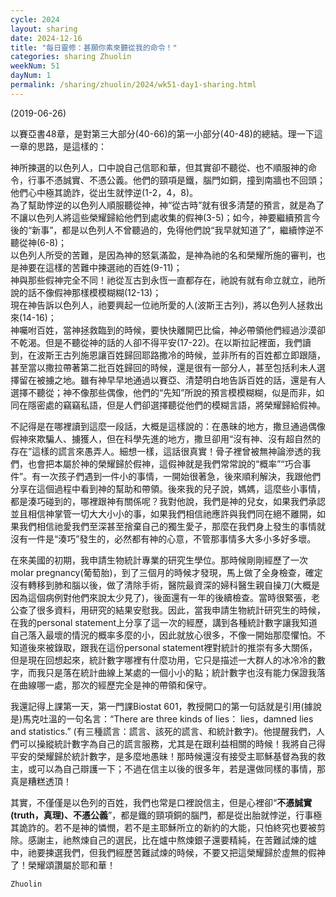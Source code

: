 ```yaml
---
cycle: 2024
layout: sharing
date: 2024-12-16
title: "每日靈修：甚願你素來聽從我的命令！"
categories: sharing Zhuolin
weekNum: 51
dayNum: 1
permalink: /sharing/zhuolin/2024/wk51-day1-sharing.html
--- 
```

(2019-06-26)

以賽亞書48章，是對第三大部分(40-66)的第一小部分(40-48)的總結。理一下這一章的思路，是這樣的：  

神所揀選的以色列人，口中說自己信耶和華，但其實卻不聽從、也不順服神的命令，行事不憑誠實、不憑公義。他們的頸項是鐵，腦門如銅，撞到南牆也不回頭；他們心中極其詭詐，從出生就悖逆(1-2，4，8)。    
為了幫助悖逆的以色列人順服聽從神，神“從古時”就有很多清楚的預言，就是為了不讓以色列人將這些榮耀歸給他們到處收集的假神(3-5)；如今，神要繼續預言今後的“新事”，都是以色列人不曾聽過的，免得他們說“我早就知道了”，繼續悖逆不聽從神(6-8)；    
以色列人所受的苦難，是因為神的怒氣滿盈，是神為祂的名和榮耀所施的審判，也是神要在這樣的苦難中揀選祂的百姓(9-11)；    
神與那些假神完全不同！祂從亙古到永恆一直都存在，祂說有就有命立就立，祂所說的話不像假神那樣模模糊糊(12-13)；    
現在神告訴以色列人，祂要興起一位祂所愛的人(波斯王古列)，將以色列人拯救出來(14-16)；    
神囑咐百姓，當神拯救臨到的時候，要快快離開巴比倫，神必帶領他們經過沙漠卻不乾渴。但是不聽從神的話的人卻不得平安(17-22)。在以斯拉記裡面，我們讀到，在波斯王古列施恩讓百姓歸回耶路撒冷的時候，並非所有的百姓都立即跟隨，甚至當以撒拉帶著第二批百姓歸回的時候，還是很有一部分人，甚至包括利未人選擇留在被擄之地。雖有神早早地通過以賽亞、清楚明白地告訴百姓的話，還是有人選擇不聽從；神不像那些偶像，他們的“先知”所說的預言模模糊糊，似是而非，如同在隱密處的竊竊私語，但是人們卻選擇聽從他們的模糊言語，將榮耀歸給假神。  

不記得是在哪裡讀到這麼一段話，大概是這樣說的：在愚昧的地方，撒旦通過偶像假神來欺騙人、擄獲人，但在科學先進的地方，撒旦卻用“沒有神、沒有超自然的存在”這樣的謊言來愚弄人。細想一樣，這話很真實！骨子裡曾被無神論滲透的我們，也會把本屬於神的榮耀歸於假神，這假神就是我們常常說的“概率”“巧合事件”。有一次孩子們遇到一件小的事情，一開始很著急，後來順利解決，我跟他們分享在這個過程中看到神的幫助和帶領。後來我的兒子說，媽媽，這麼些小事情，都是湊巧碰到的，哪裡跟神有關係呢？我對他說，我們是神的兒女，如果我們承認並且相信神掌管一切大大小小的事，如果我們相信祂應許與我們同在絕不離開，如果我們相信祂愛我們至深甚至捨棄自己的獨生愛子，那麼在我們身上發生的事情就沒有一件是“湊巧”發生的，必然都有神的心意，不管那事情多大多小多好多壞。  

在來美國的初期，我申請生物統計專業的研究生學位。那時候剛剛經歷了一次molar pregnancy(葡萄胎)，到了三個月的時候才發現，馬上做了全身檢查，確定沒有轉移到肺和腦以後，做了清除手術，醫院最資深的婦科醫生親自操刀(大概是因為這個病例對他們來說太少見了)，後面還有一年的後續檢查。當時很緊張，老公查了很多資料，用研究的結果安慰我。因此，當我申請生物統計研究生的時候，在我的personal statement上分享了這一次的經歷，講到各種統計數字讓我知道自己落入最壞的情況的概率多麼的小，因此就放心很多，不像一開始那麼懼怕。不知道後來被錄取，跟我在這份personal statement裡對統計的推崇有多大關係，但是現在回想起來，統計數字哪裡有什麼功用，它只是描述一大群人的冰冷冷的數字，而我只是落在統計曲線上某處的一個小小的點；統計數字也沒有能力保證我落在曲線哪一處，那次的經歷完全是神的帶領和保守。  

我還記得上課第一天，第一門課Biostat 601，教授開口的第一句話就是引用(據說是)馬克吐溫的一句名言：“There are three kinds of lies： lies，damned lies and statistics.” (有三種謊言：謊言、該死的謊言、和統計數字)。他提醒我們，人們可以操縱統計數字為自己的謊言服務，尤其是在跟利益相關的時候！我將自己得平安的榮耀歸於統計數字，是多麼地愚昧！那時候還沒有接受主耶穌基督為我的救主，或可以為自己辯護一下；不過在信主以後的很多年，若是還做同樣的事情，那真是糟糕透頂！  

其實，不僅僅是以色列的百姓，我們也常是口裡說信主，但是心裡卻“**不憑誠實(truth，真理)、不憑公義**”，都是鐵的頸項銅的腦門，都是從出胎就悖逆，行事極其詭詐的。若不是神的憐憫，若不是主耶穌所立的新約的大能，只怕終究也要被剪除。感謝主，祂熬煉自己的選民，比在爐中熬煉銀子還要精純，在苦難試煉的爐中，祂要揀選我們，但我們經歷苦難試煉的時候，不要又把這榮耀歸於虛無的假神了！榮耀頌讚屬於耶和華！  

`Zhuolin`  
